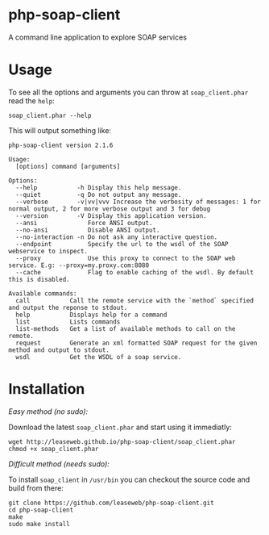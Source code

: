 php-soap-client
===============

A command line application to explore SOAP services


Usage
=====

To see all the options and arguments you can throw at `soap_client.phar` read
the `help`:

    soap_client.phar --help


This will output something like:

    php-soap-client version 2.1.6

    Usage:
      [options] command [arguments]

    Options:
      --help           -h Display this help message.
      --quiet          -q Do not output any message.
      --verbose        -v|vv|vvv Increase the verbosity of messages: 1 for normal output, 2 for more verbose output and 3 for debug
      --version        -V Display this application version.
      --ansi              Force ANSI output.
      --no-ansi           Disable ANSI output.
      --no-interaction -n Do not ask any interactive question.
      --endpoint          Specify the url to the wsdl of the SOAP webservice to inspect.
      --proxy             Use this proxy to connect to the SOAP web service. E.g: --proxy=my.proxy.com:8080
      --cache             Flag to enable caching of the wsdl. By default this is disabled.

    Available commands:
      call           Call the remote service with the `method` specified and output the reponse to stdout.
      help           Displays help for a command
      list           Lists commands
      list-methods   Get a list of available methods to call on the remote.
      request        Generate an xml formatted SOAP request for the given method and output to stdout.
      wsdl           Get the WSDL of a soap service.


Installation
============

*Easy method (no sudo):*

Download the latest `soap_client.phar` and start using it immediatly:

    wget http://leaseweb.github.io/php-soap-client/soap_client.phar
    chmod +x soap_client.phar


*Difficult method (needs sudo):*

To install `soap_client` in `/usr/bin` you can checkout the source code and build from there:

    git clone https://github.com/leaseweb/php-soap-client.git
    cd php-soap-client
    make
    sudo make install
